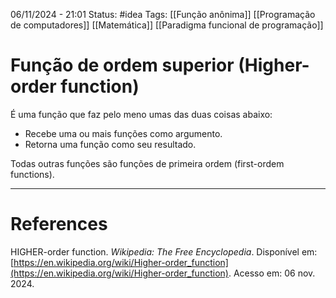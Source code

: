 06/11/2024 - 21:01
Status: #idea
Tags: [[Função anônima]] [[Programação de computadores]] [[Matemática]] [[Paradigma funcional de programação]]

# Função de ordem superior (Higher-order function)

É uma função que faz pelo meno umas das duas coisas abaixo:

- Recebe uma ou mais funções como argumento.
- Retorna uma função como seu resultado.

Todas outras funções são funções de primeira ordem (first-ordem functions).

---

# References

HIGHER-order function. _Wikipedia: The Free Encyclopedia_. Disponível em: [https://en.wikipedia.org/wiki/Higher-order_function](https://en.wikipedia.org/wiki/Higher-order_function). Acesso em: 06 nov. 2024.